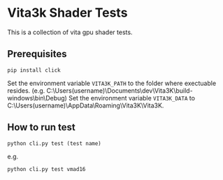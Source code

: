 # Vita3k Shader Tests

This is a collection of vita gpu shader tests. 

## Prerequisites

```
pip install click
```

Set the environment variable `VITA3K_PATH` to the folder where exectuable resides. (e.g. C:\Users\(username)\Documents\dev\Vita3K\build-windows\bin\Debug)
Set the environment variable `VITA3K_DATA` to C:\Users\(username)\AppData\Roaming\Vita3K\Vita3K.

## How to run test

```
python cli.py test (test name)
```

e.g. 

```
python cli.py test vmad16
```

